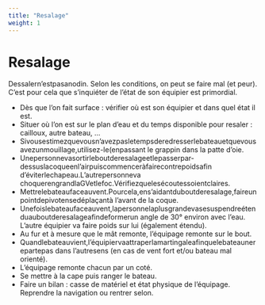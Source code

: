 ```yaml
---
title: "Resalage"
weight: 1
---
```

# Resalage

Dessalern’estpasanodin. Selon les conditions, on peut se faire mal (et peur). C’est pour cela que s’inquiéter de l’état de son équipier est primordial.
- Dès que l’on fait surface : vérifier où est son équipier et dans quel état il est.
- Situer où l’on est sur le plan d’eau et du temps disponible pour resaler : cailloux, autre bateau, ...
- Sivousestimezquevousn’avezpasletempsderedresserlebateauetquevousavezunmouillage,utilisez-le(enpassant
le grappin dans la patte d’oie.
- Unepersonnevasortirleboutderesalageetlepasserpar-dessuslacoqueenl’airpuiscommenceràfairecontrepoidsafin
d’éviterlechapeau.L’autrepersonneva choquerengrandlaGVetlefoc.Vérifiezquelesécoutessoientclaires.
- Mettrelebateaufaceauvent.Pourcela,ens’aidantduboutderesalage,faireunpointdepivotensedéplaçantà l’avant
de la coque.
- Unefoislebateaufaceauvent,lapersonnelaplusgrandevasesuspendreétenduauboutderesalageafindeformerun
angle de 30° environ avec l’eau. L’autre équipier va faire poids sur lui (également étendu).
- Au fur et à mesure que le mât remonte, l’équipage remonte sur le bout.
- Quandlebateauvient,l’équipiervaattraperlamartingaleafinquelebateaunerepartepas dans l’autresens (en cas de
vent fort et/ou bateau mal orienté).
- L’équipage remonte chacun par un coté.
- Se mettre à la cape puis ranger le bateau.
- Faire un bilan : casse de matériel et état physique de l’équipage. Reprendre la navigation ou rentrer selon.

